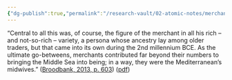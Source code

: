 ```yaml
---
{"dg-publish":true,"permalink":"/research-vault/02-atomic-notes/merchants-were-central-to-the-evolution-and-continued-growth-of-the-mediterranean/"}
---
```


“Central to all this was, of course, the figure of the merchant in all his rich – and not-so-rich – variety, a persona whose ancestry lay among older traders, but that came into its own during the 2nd millennium BCE. As the ultimate go-betweens, merchants contributed far beyond their numbers to bringing the Middle Sea into being; in a way, they were the Mediterranean’s midwives.” ([Broodbank, 2013, p. 603](zotero://select/library/items/IR54JIQG)) ([pdf](zotero://open-pdf/library/items/85K7BT2G?page=561&annotation=V5LK7URZ))